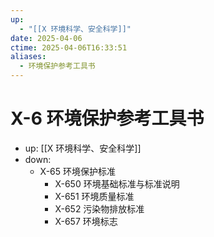 ```yaml
---
up:
  - "[[X 环境科学、安全科学]]"
date: 2025-04-06
ctime: 2025-04-06T16:33:51
aliases:
  - 环境保护参考工具书
---
```


# X-6 环境保护参考工具书

- up: [[X 环境科学、安全科学]]
- down:
	- X-65 环境保护标准
		- X-650 环境基础标准与标准说明
		- X-651 环境质量标准
		- X-652 污染物排放标准
		- X-657 环境标志
